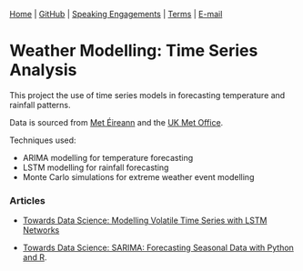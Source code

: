 [Home](https://mgcodesandstats.github.io/) |
[GitHub](https://github.com/mgcodesandstats) |
[Speaking Engagements](https://mgcodesandstats.github.io/speaking-engagements/) |
[Terms](https://mgcodesandstats.github.io/terms/) |
[E-mail](mailto:contact@michael-grogan.com)

# Weather Modelling: Time Series Analysis

This project the use of time series models in forecasting temperature and rainfall patterns.

Data is sourced from [Met Éireann](https://www.met.ie/climate/available-data/historical-data) and the [UK Met Office](https://www.metoffice.gov.uk/pub/data/weather/uk/climate/stationdata/braemardata.txt).

Techniques used:

- ARIMA modelling for temperature forecasting
- LSTM modelling for rainfall forecasting
- Monte Carlo simulations for extreme weather event modelling

### Articles

- [Towards Data Science: Modelling Volatile Time Series with LSTM Networks](https://towardsdatascience.com/modelling-volatile-time-series-with-lstm-networks-51250fb7cfa3)

- [Towards Data Science: SARIMA: Forecasting Seasonal Data with Python and R](https://medium.com/analytics-vidhya/sarima-forecasting-seasonal-data-with-python-and-r-2e7472dfad83?source=---------65----------------------------).